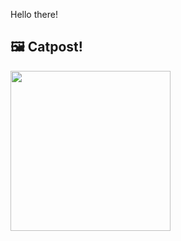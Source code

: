 Hello there!



## 🖼️ Catpost!

<sub>
    <img src="https://cdn2.thecatapi.com/images/b49.jpg" height="256">
</sub>

